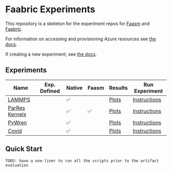 # Faabric Experiments

This repository is a skeleton for the experiment repos for
[Faasm](http://github.com/faasm/faasm) and 
[Faabric](https://github.com/faasm/faabric).

For information on accessing and provisioning Azure resources see [the
docs](docs/azure.md).

If creating a new experiment, see [the docs](docs/new_experiments.md).

## Experiments

| Name | Exp. Defined | Native | Faasm | Results | Run Experiment |
| --- | --- | --- | --- | -- | -- |
| [LAMMPS](https://github.com/faasm/experiment-lammps) | | :white_check_mark: | | [Plots](https://github.com/faasm/experiment-base/blob/master/plots/README.md) | [Instructions](https://github.com/faasm/experiment-lammps/blob/master/README.md) |
| [ParRes Kernels](https://github.com/faasm/experiment-kernels) | | :white_check_mark: | :white_check_mark: | [Plots](https://github.com/faasm/experiment-base/blob/master/plots/README.md) | [Instructions](https://github.com/faasm/experiment-kernels/blob/master/README.md) |
| [PyWren](https://github.com/faasm/experiment-pywren) | | :white_check_mark: | | [Plots](https://github.com/faasm/experiment-master/blob/master/plots/README.md) | [Instructions](https://github.com/faasm/experiment-pywren/blob/master/README.md) |
| [Covid](https://github.com/faasm/experiment-covid) | | :white_check_mark: | | [Plots](https://github.com/faasm/experiment-base/blob/master/plots/README.md) | [Instructions](https://github.com/faasm/experiment-covid/blob/master/README.md) |

## Quick Start

```
TODO: have a one-liner to run all the scripts prior to the artifact evaluation
```

